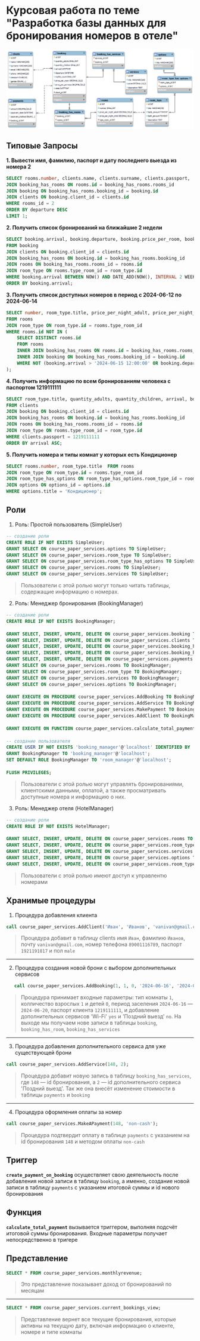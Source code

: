 # Курсовая работа по теме "Разработка базы данных для бронирования номеров в отеле"
![ERD-диаграмма](https://github.com/vanilnic/Course_work/blob/main/erd_final_version.png)

## Типовые Запросы
**1. Вывести имя, фамилию, паспорт и дату последнего выезда из номера 2**
```sql
SELECT rooms.number, clients.name, clients.surname, clients.passport,  departure FROM rooms
JOIN booking_has_rooms ON rooms.id = booking_has_rooms.rooms_id
JOIN booking ON booking_has_rooms.booking_id = booking.id
JOIN clients ON booking.client_id = clients.id
WHERE rooms_id = 2
ORDER BY departure DESC
LIMIT 1;
```

**2. Получить список бронирований на ближайшие 2 недели**
```sql
SELECT booking.arrival, booking.departure, booking.price_per_room, booking.price_per_servises,  clients.name AS client_name, rooms.number, room_type.title
FROM booking
JOIN clients ON booking.client_id = clients.id
JOIN booking_has_rooms ON booking.id = booking_has_rooms.booking_id
JOIN rooms ON booking_has_rooms.rooms_id = rooms.id
JOIN room_type ON rooms.type_room_id = room_type.id
WHERE booking.arrival BETWEEN NOW() AND DATE_ADD(NOW(), INTERVAL 2 WEEK)
ORDER BY booking.arrival;
```

**3. Получить список доступных номеров в период с 2024-06-12 по 2024-06-14**
```sql
SELECT number, room_type.title, price_per_night_adult, price_per_night_child
FROM rooms
JOIN room_type ON room_type.id = rooms.type_room_id
WHERE rooms.id NOT IN (
    SELECT DISTINCT rooms.id
    FROM rooms
    INNER JOIN booking_has_rooms ON rooms.id = booking_has_rooms.rooms_id
    INNER JOIN booking ON booking_has_rooms.booking_id = booking.id
    WHERE NOT (booking.arrival > '2024-06-15 12:00:00' OR booking.departure < '2024-06-12 14:00:00')
);
```

**4. Получить информацию по всем бронированиям человека с паспортом 1219111111**
```sql
SELECT room_type.title, quantity_adults, quantity_children, arrival, booking.departure, booking.price_per_room, booking.price_per_servises, rooms.number
FROM clients
JOIN booking ON booking.client_id = clients.id
JOIN booking_has_rooms ON booking.id = booking_has_rooms.booking_id
JOIN rooms ON booking_has_rooms.rooms_id = rooms.id
JOIN room_type ON rooms.type_room_id = room_type.id
WHERE clients.passport = 1219111111
ORDER BY arrival ASC;
```

**5. Получить номера и типы комнат у которых есть Кондиционер**
```sql
SELECT rooms.number, room_type.title  FROM rooms
JOIN room_type ON room_type.id = rooms.type_room_id
JOIN room_type_has_options ON room_type_has_options.room_type_id = room_type.id
JOIN options ON options_id = options.id
WHERE options.title = 'Кондиционер';
```

## Роли
1. Роль: Простой пользователь (SimpleUser)
``` sql
-- создание роли
CREATE ROLE IF NOT EXISTS SimpleUser; 
GRANT SELECT ON course_paper_services.options TO SimpleUser;
GRANT SELECT ON course_paper_services.room_type TO SimpleUser;
GRANT SELECT ON course_paper_services.room_type_has_options TO SimpleUser;
GRANT SELECT ON course_paper_services.rooms TO SimpleUser;
GRANT SELECT ON course_paper_services.services TO SimpleUser;
```
> Пользователи с этой ролью могут только читать таблицы, содержащие информацию о номерах.

2. Роль: Менеджер бронирования (BookingManager)
``` sql
-- создание роли
CREATE ROLE IF NOT EXISTS BookingManager;

GRANT SELECT, INSERT, UPDATE, DELETE ON course_paper_services.booking TO BookingManager;
GRANT SELECT, INSERT, UPDATE, DELETE ON course_paper_services.clients TO BookingManager;
GRANT SELECT, INSERT, UPDATE, DELETE ON course_paper_services.booking_has_rooms TO BookingManager;
GRANT SELECT, INSERT, UPDATE, DELETE ON course_paper_services.booking_has_services TO BookingManager;
GRANT SELECT, INSERT, UPDATE, DELETE ON course_paper_services.payments TO BookingManager;
GRANT SELECT ON course_paper_services.rooms TO BookingManager;
GRANT SELECT ON course_paper_services.room_type TO BookingManager;
GRANT SELECT ON course_paper_services.services TO BookingManager;
GRANT SELECT ON course_paper_services.options TO BookingManager;

GRANT EXECUTE ON PROCEDURE course_paper_services.AddBooking TO BookingManager;
GRANT EXECUTE ON PROCEDURE course_paper_services.AddService TO BookingManager;
GRANT EXECUTE ON PROCEDURE course_paper_services.MakePayment TO BookingManager;
GRANT EXECUTE ON PROCEDURE course_paper_services.AddClient TO BookingManager;

GRANT EXECUTE ON FUNCTION course_paper_services.calculate_total_payment TO BookingManager;

-- создание пользователя
CREATE USER IF NOT EXISTS 'booking_manager'@'localhost' IDENTIFIED BY 'BookingPassword';
GRANT BookingManager TO 'booking_manager'@'localhost';
SET DEFAULT ROLE BookingManager TO 'room_manager'@'localhost';

FLUSH PRIVILEGES;
```
> Пользователи с этой ролью могут управлять бронированиями, клиентскими данными, оплатой, а также просматривать доступные номера и информацию о них.

3. Роль: Менеджер отеля (HotelManager)
``` sql
-- создание роли
CREATE ROLE IF NOT EXISTS HotelManager;

GRANT SELECT, INSERT, UPDATE, DELETE ON course_paper_services.rooms TO HotelManager;
GRANT SELECT, INSERT, UPDATE, DELETE ON course_paper_services.room_type TO HotelManager;
GRANT SELECT, INSERT, UPDATE, DELETE ON course_paper_services.services TO HotelManager;
GRANT SELECT, INSERT, UPDATE, DELETE ON course_paper_services.options TO HotelManager;
GRANT SELECT, INSERT, UPDATE, DELETE ON course_paper_services.room_type_has_options TO HotelManager;
```
> Пользователи с этой ролью имеют доступ к управлентю номерами

## Хранимые процедуры
1. Процедура добавления клиента
``` sql
call course_paper_services.AddClient('Иван', 'Иванов', 'vanivan@gmail.com', '89001116789', '1921191817', 'male');
```
> Процедура добавит в таблицу clients имя `Иван`, фамилию `Иванов`, почту `vanivan@gmail.com`, номер телефона `89001116789`, паспорт `1921191817` и пол `male`
---
2. Процедура создания новой брони с выбором дополнительных сервисов
``` sql
   call course_paper_services.AddBooking(1, 1, 0, '2024-06-16', '2024-06-20', 1219111111, 'yes', 'no');
```
> Процедура принимает входные параметры: тип комнаты `1`, колличество взрослых `1` и детей `0`, период заселения `2024-06-16` —  `2024-06-20`, паспорт клиента `1219111111`, и добавление дополнительных сервисов 'Wi-Fi' `yes` и 'Поздний выезд' `no`. На выходе мы получаем нове записи в таблицы `booking`, `booking_has_room`, `booking_has_services`
---
3. Процедура добавления дополнительного сервиса для уже существующей брони
``` sql
call course_paper_services.AddService(148, 2);
```
> Процедура добавит новую запись в таблицу `booking_has_services`, где `148` —  id бронирования, а `2` — id дополнительного сервиса 'Поздний выезд'. Так же она внесёт изменение стоимости в таблицы `payments` и `booking`
---
4. Процедура оформления оплаты за номер
``` sql
call course_paper_services.MakeAPayment(148, 'non-cash');
```
> Процедура подтвердит оплату в таблице `payments` с указанием на id бронирования `148` и методом оплаты `non-cash`

## Триггер
**`create_payment_on_booking`** осуществляет свою деятельность после добавления новой записи в таблицу `booking`, а именно, создание новой записи в таблицу `payments` с указанием итоговой суммы и id нового бронирования

## Функция
**`calculate_total_payment`** вызывается триггером, выполняя подсчёт итоговой суммы бронирования. Входные параметры получает непосредственно в тригере

## Представление
``` sql
SELECT * FROM course_paper_services.monthlyrevenue;
```
> Это представление показывает доход от бронирований по месяцам
---
```sql
SELECT * FROM course_paper_services.current_bookings_view;
```
> Представление вернет все текущие бронирования, которые активны на текущую дату, включая информацию о клиенте, номере и типе комнаты
